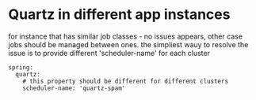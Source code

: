 # Quartz in different app instances


for instance that has similar job classes - no issues appears, other case jobs should be managed between ones.
the simpliest wauy to resolve the issue is to provide different 'scheduler-name' for each cluster

    spring:
      quartz:
        # this property should be different for different clusters
        scheduler-name: 'quartz-spam'

